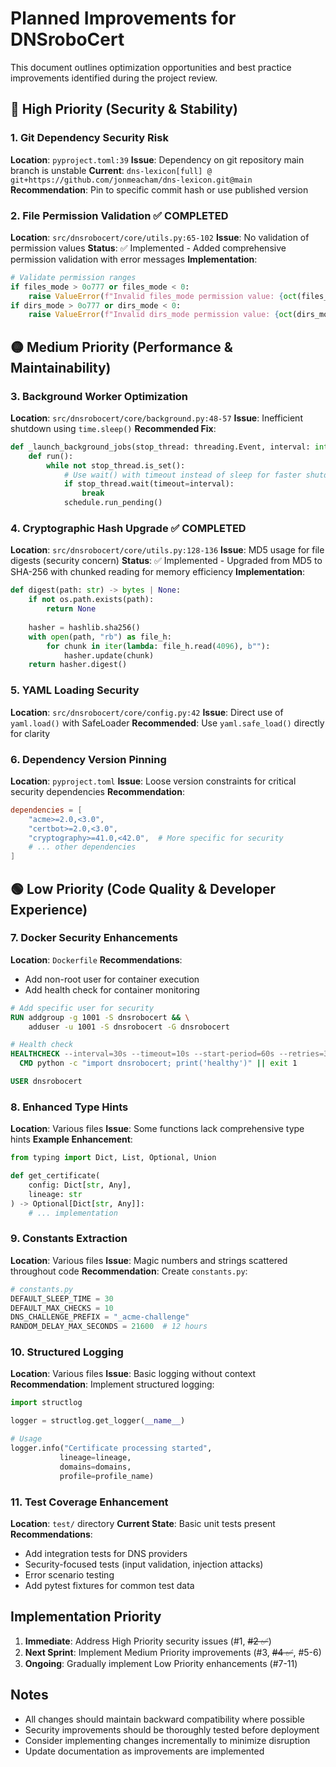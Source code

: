 # Planned Improvements for DNSroboCert

This document outlines optimization opportunities and best practice improvements identified during the project review.

## 🔴 High Priority (Security & Stability)

### 1. Git Dependency Security Risk
**Location**: `pyproject.toml:39`
**Issue**: Dependency on git repository main branch is unstable
**Current**: `dns-lexicon[full] @ git+https://github.com/jonmeacham/dns-lexicon.git@main`
**Recommendation**: Pin to specific commit hash or use published version

### 2. File Permission Validation ✅ COMPLETED
**Location**: `src/dnsrobocert/core/utils.py:65-102`
**Issue**: No validation of permission values
**Status**: ✅ Implemented - Added comprehensive permission validation with error messages
**Implementation**:
```python
# Validate permission ranges
if files_mode > 0o777 or files_mode < 0:
    raise ValueError(f"Invalid files_mode permission value: {oct(files_mode)}. Must be between 0 and 0o777")
if dirs_mode > 0o777 or dirs_mode < 0:
    raise ValueError(f"Invalid dirs_mode permission value: {oct(dirs_mode)}. Must be between 0 and 0o777")
```

## 🟡 Medium Priority (Performance & Maintainability)

### 3. Background Worker Optimization
**Location**: `src/dnsrobocert/core/background.py:48-57`
**Issue**: Inefficient shutdown using `time.sleep()`
**Recommended Fix**:
```python
def _launch_background_jobs(stop_thread: threading.Event, interval: int = 1) -> None:
    def run():
        while not stop_thread.is_set():
            # Use wait() with timeout instead of sleep for faster shutdown
            if stop_thread.wait(timeout=interval):
                break
            schedule.run_pending()
```

### 4. Cryptographic Hash Upgrade ✅ COMPLETED
**Location**: `src/dnsrobocert/core/utils.py:128-136`
**Issue**: MD5 usage for file digests (security concern)
**Status**: ✅ Implemented - Upgraded from MD5 to SHA-256 with chunked reading for memory efficiency
**Implementation**:
```python
def digest(path: str) -> bytes | None:
    if not os.path.exists(path):
        return None
    
    hasher = hashlib.sha256()
    with open(path, "rb") as file_h:
        for chunk in iter(lambda: file_h.read(4096), b""):
            hasher.update(chunk)
    return hasher.digest()
```

### 5. YAML Loading Security
**Location**: `src/dnsrobocert/core/config.py:42`
**Issue**: Direct use of `yaml.load()` with SafeLoader
**Recommended**: Use `yaml.safe_load()` directly for clarity

### 6. Dependency Version Pinning
**Location**: `pyproject.toml`
**Issue**: Loose version constraints for critical security dependencies
**Recommendation**:
```toml
dependencies = [
    "acme>=2.0,<3.0",
    "certbot>=2.0,<3.0",
    "cryptography>=41.0,<42.0",  # More specific for security
    # ... other dependencies
]
```

## 🟢 Low Priority (Code Quality & Developer Experience)

### 7. Docker Security Enhancements
**Location**: `Dockerfile`
**Recommendations**:
- Add non-root user for container execution
- Add health check for container monitoring
```dockerfile
# Add specific user for security
RUN addgroup -g 1001 -S dnsrobocert && \
    adduser -u 1001 -S dnsrobocert -G dnsrobocert

# Health check
HEALTHCHECK --interval=30s --timeout=10s --start-period=60s --retries=3 \
  CMD python -c "import dnsrobocert; print('healthy')" || exit 1

USER dnsrobocert
```

### 8. Enhanced Type Hints
**Location**: Various files
**Issue**: Some functions lack comprehensive type hints
**Example Enhancement**:
```python
from typing import Dict, List, Optional, Union

def get_certificate(
    config: Dict[str, Any], 
    lineage: str
) -> Optional[Dict[str, Any]]:
    # ... implementation
```

### 9. Constants Extraction
**Location**: Various files
**Issue**: Magic numbers and strings scattered throughout code
**Recommendation**: Create `constants.py`:
```python
# constants.py
DEFAULT_SLEEP_TIME = 30
DEFAULT_MAX_CHECKS = 10
DNS_CHALLENGE_PREFIX = "_acme-challenge"
RANDOM_DELAY_MAX_SECONDS = 21600  # 12 hours
```

### 10. Structured Logging
**Location**: Various files
**Issue**: Basic logging without context
**Recommendation**: Implement structured logging:
```python
import structlog

logger = structlog.get_logger(__name__)

# Usage
logger.info("Certificate processing started", 
           lineage=lineage, 
           domains=domains, 
           profile=profile_name)
```

### 11. Test Coverage Enhancement
**Location**: `test/` directory
**Current State**: Basic unit tests present
**Recommendations**:
- Add integration tests for DNS providers
- Security-focused tests (input validation, injection attacks)
- Error scenario testing
- Add pytest fixtures for common test data

## Implementation Priority

1. **Immediate**: Address High Priority security issues (#1, ~~#2 ✅~~)
2. **Next Sprint**: Implement Medium Priority improvements (#3, ~~#4 ✅~~, #5-6)
3. **Ongoing**: Gradually implement Low Priority enhancements (#7-11)

## Notes

- All changes should maintain backward compatibility where possible
- Security improvements should be thoroughly tested before deployment
- Consider implementing changes incrementally to minimize disruption
- Update documentation as improvements are implemented

